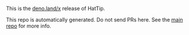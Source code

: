 This is the [deno.land/x](https://deno.land/x) release of HatTip. 

This repo is automatically generated. Do not send PRs here. See the [main repo](https://github.com/hattipjs/hattip) for more info.

